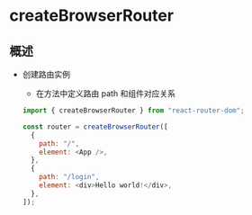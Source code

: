 # createBrowserRouter

## 概述

+ 创建路由实例

  + 在方法中定义路由 path 和组件对应关系

  ```js
  import { createBrowserRouter } from "react-router-dom";

  const router = createBrowserRouter([
    {
      path: "/",
      element: <App />,
    },
    {
      path: "/login",
      element: <div>Hello world!</div>,
    },
  ]);
  ```
